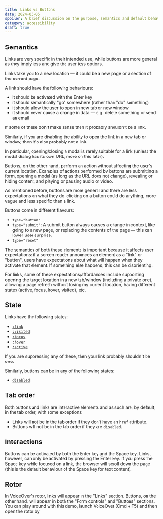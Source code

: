 ```yaml
---
title: Links vs Buttons
date: 2024-03-05
spoiler: A brief discussion on the purpose, semantics and default behaviours of buttons and links and how this impacts accessibility.
category: accessibility
draft: true
---
```


## Semantics

Links are very specific in their intended use, while buttons are more general as they imply less and give the user less options.

Links take you to a new location — it could be a new page or a section of the current page.

A link should have the following behaviours:

- it should be activated with the Enter key
- it should semantically "go" somewhere (rather than "do" something)
- it should allow the user to open in new tab or new window
- it should never cause a change in data — e.g. delete something or send an email

If some of these don't make sense then it probably shouldn't be a link.

Similarly, if you are disabling the ability to open the link in a new tab or window, then it's also probably not a link.

In particular, opening/closing a modal is rarely suitable for a link (unless the modal dialog has its own URL, more on this later).

Buttons, on the other hand, perform an action without affecting the user's current location. Examples of actions performed by buttons are
submitting a form, opening a modal (as long as the URL does not change), revealing or hiding content, and playing or pausing audio or video.

As mentioned before, buttons are more general and there are less expectations on what they do: clicking on a button could do anything, more
vague and less specific than a link.

Buttons come in different flavours:

- `type="button"`
- `type="submit"`: A submit button always causes a change in context, like going to a new page, or replacing the contents of the page — this
  can lower user surprise.
- `type="reset"`

The semantics of both these elements is important because it affects user expectations: if a screen reader announces an element as a "link"
or "button", users have expectations about what will happen when they activate that element. If something else happens, this can be
disorienting.

For links, some of these expectations/affordances include supporting opening the target location in a new tab/window (including a private
one), allowing a page refresh without losing my current location, having different states (active, focus, hover, visited), etc.

## State

Links have the following states:

- [`:link`](https://developer.mozilla.org/en-US/docs/Web/CSS/:link)
- [`:visited`](https://developer.mozilla.org/en-US/docs/Web/CSS/:visited)
- [`:focus`](https://developer.mozilla.org/en-US/docs/Web/CSS/:focus)
- [`:hover`](https://developer.mozilla.org/en-US/docs/Web/CSS/:hover)
- [`:active`](https://developer.mozilla.org/en-US/docs/Web/CSS/:active)

If you are suppressing any of these, then your link probably shouldn't be one.

Similarly, buttons can be in any of the following states:

- [`disabled`](https://developer.mozilla.org/en-US/docs/Web/HTML/Element/button#disabled)

## Tab order

Both buttons and links are interactive elements and as such are, by default, in the tab order, with some exceptions:

- Links will not be in the tab order if they don’t have an `href` attribute.
- Buttons will not be in the tab order if they are `disabled`.

## Interactions

Buttons can be activated by both the Enter key and the Space key. Links, however, can only be activated by pressing the Enter key. If you
press the Space key while focused on a link, the browser will scroll down the page (this is the default behaviour of the Space key for text
content).

## Rotor

In VoiceOver's rotor, links will appear in the "Links" section. Buttons, on the other hand, will appear in both the "Form controls" and
"Buttons" sections. You can play around with this demo, launch VoiceOver (Cmd + F5) and then open the rotor by
